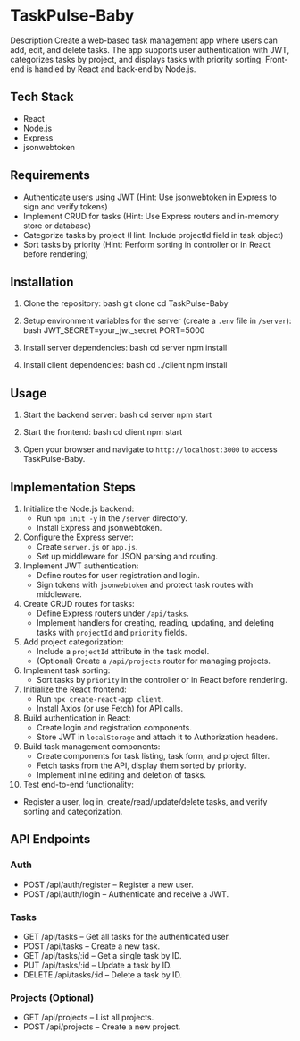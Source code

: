 # TaskPulse-Baby

Description
Create a web-based task management app where users can add, edit, and delete tasks. The app supports user authentication with JWT, categorizes tasks by project, and displays tasks with priority sorting. Front-end is handled by React and back-end by Node.js.

## Tech Stack
- React
- Node.js
- Express
- jsonwebtoken

## Requirements
- Authenticate users using JWT (Hint: Use jsonwebtoken in Express to sign and verify tokens)
- Implement CRUD for tasks (Hint: Use Express routers and in-memory store or database)
- Categorize tasks by project (Hint: Include projectId field in task object)
- Sort tasks by priority (Hint: Perform sorting in controller or in React before rendering)

## Installation
1. Clone the repository:
   bash
   git clone <repo-url>
   cd TaskPulse-Baby
   
2. Setup environment variables for the server (create a `.env` file in `/server`):
   bash
   JWT_SECRET=your_jwt_secret
   PORT=5000
   
3. Install server dependencies:
   bash
   cd server
   npm install
   
4. Install client dependencies:
   bash
   cd ../client
   npm install
   

## Usage
1. Start the backend server:
   bash
   cd server
   npm start
   
2. Start the frontend:
   bash
   cd client
   npm start
   
3. Open your browser and navigate to `http://localhost:3000` to access TaskPulse-Baby.

## Implementation Steps
1. Initialize the Node.js backend:
   - Run `npm init -y` in the `/server` directory.
   - Install Express and jsonwebtoken.
2. Configure the Express server:
   - Create `server.js` or `app.js`.
   - Set up middleware for JSON parsing and routing.
3. Implement JWT authentication:
   - Define routes for user registration and login.
   - Sign tokens with `jsonwebtoken` and protect task routes with middleware.
4. Create CRUD routes for tasks:
   - Define Express routers under `/api/tasks`.
   - Implement handlers for creating, reading, updating, and deleting tasks with `projectId` and `priority` fields.
5. Add project categorization:
   - Include a `projectId` attribute in the task model.
   - (Optional) Create a `/api/projects` router for managing projects.
6. Implement task sorting:
   - Sort tasks by `priority` in the controller or in React before rendering.
7. Initialize the React frontend:
   - Run `npx create-react-app client`.
   - Install Axios (or use Fetch) for API calls.
8. Build authentication in React:
   - Create login and registration components.
   - Store JWT in `localStorage` and attach it to Authorization headers.
9. Build task management components:
   - Create components for task listing, task form, and project filter.
   - Fetch tasks from the API, display them sorted by priority.
   - Implement inline editing and deletion of tasks.
10. Test end-to-end functionality:
   - Register a user, log in, create/read/update/delete tasks, and verify sorting and categorization.

## API Endpoints
### Auth
- POST /api/auth/register  – Register a new user.
- POST /api/auth/login     – Authenticate and receive a JWT.

### Tasks
- GET /api/tasks           – Get all tasks for the authenticated user.
- POST /api/tasks          – Create a new task.
- GET /api/tasks/:id       – Get a single task by ID.
- PUT /api/tasks/:id       – Update a task by ID.
- DELETE /api/tasks/:id    – Delete a task by ID.

### Projects (Optional)
- GET /api/projects        – List all projects.
- POST /api/projects       – Create a new project.